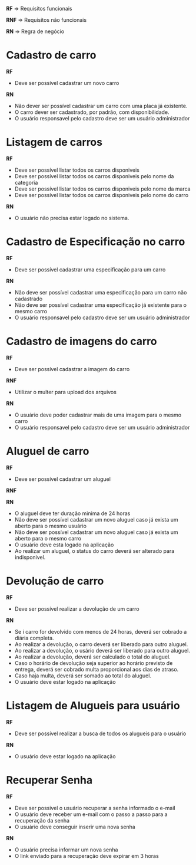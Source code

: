 **RF** => Requisitos funcionais

**RNF** => Requisitos não funcionais

**RN** => Regra de negócio


# Cadastro de carro

**RF**
- Deve ser possível cadastrar um novo carro

**RN**
- Não dever ser possível cadastrar um carro com uma placa já existente.
- O carro dever ser cadastrado, por padrão, com disponibilidade.
- O usuário responsavel pelo cadastro deve ser um usuário administrador

# Listagem de carros

**RF**
- Deve ser possível listar todos os carros disponiveis
- Deve ser possível listar todos os carros disponiveis pelo nome da categoria
- Deve ser possível listar todos os carros disponiveis pelo nome da marca
- Deve ser possível listar todos os carros disponiveis pelo nome do carro

**RN**
- O usuário não precisa estar logado no sistema.

# Cadastro de Especificação no carro

**RF**
- Deve ser possível cadastrar uma especificação para um carro


**RN**
- Não deve ser possível cadastrar uma especificação para um carro não cadastrado
- Não deve ser possível cadastrar uma especificação já existente para o mesmo carro
- O usuário responsavel pelo cadastro deve ser um usuário administrador

# Cadastro de imagens do carro

**RF**
- Deve ser possível cadastrar a imagem do carro

**RNF**
- Utilizar o multer para upload dos arquivos

**RN**
- O usuário deve poder cadastrar mais de uma imagem para o mesmo carro
- O usuário responsavel pelo cadastro deve ser um usuário administrador

# Aluguel de carro

**RF**
- Deve ser possível cadastrar um aluguel

**RNF**

**RN**
- O aluguel deve ter duração minima de 24 horas
- Não deve ser possível cadastrar um novo aluguel caso já exista um aberto para o mesmo usuário
- Não deve ser possível cadastrar um novo aluguel caso já exista um aberto para o mesmo carro
- O usuário deve esta logado na aplicação
- Ao realizar um aluguel, o status do carro deverá ser alterado para indisponivel.

# Devolução de carro

**RF**
- Deve ser possível realizar a devolução de um carro

**RN**
- Se i carro for devolvido com menos de 24 horas, deverá ser cobrado a diária completa.
- Ao realizar a devolução, o carro deverá ser liberado para outro aluguel.
- Ao realizar a devolução, o usário deverá ser liberado para outro aluguel.
- Ao realizar a devolução, deverá ser calculado o total do aluguel.
- Caso o horário de devolução seja superior ao horário previsto de entrega, deverá ser cobrado multa proporcional aos dias de atraso.
- Caso haja multa, deverá ser somado ao total do aluguel.
- O usuário deve estar logado na aplicação

# Listagem de Alugueis para usuário

**RF**
- Deve ser possível realizar a busca de todos os alugueis para o usuário

**RN**
- O usuário deve estar logado na aplicação

# Recuperar Senha

**RF**
- Deve ser possivel o usuário recuperar a senha informado o e-mail
- O usuário deve receber um e-mail com o passo a passo para a recuperação da senha
- O usuário deve conseguir inserir uma nova senha

**RN**
- O usuário precisa informar um nova senha
- O link enviado para a recuperação deve expirar em 3 horas